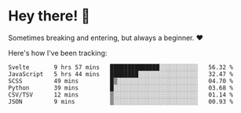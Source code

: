 # Hey there! 👋
Sometimes breaking and entering, but always a beginner. ❤️

Here's how I've been tracking:
<!--START_SECTION:waka-->

```text
Svelte       9 hrs 57 mins   ██████████████░░░░░░░░░░░   56.32 %
JavaScript   5 hrs 44 mins   ████████░░░░░░░░░░░░░░░░░   32.47 %
SCSS         49 mins         █▒░░░░░░░░░░░░░░░░░░░░░░░   04.70 %
Python       39 mins         █░░░░░░░░░░░░░░░░░░░░░░░░   03.68 %
CSV/TSV      12 mins         ▒░░░░░░░░░░░░░░░░░░░░░░░░   01.14 %
JSON         9 mins          ▒░░░░░░░░░░░░░░░░░░░░░░░░   00.93 %
```

<!--END_SECTION:waka-->
